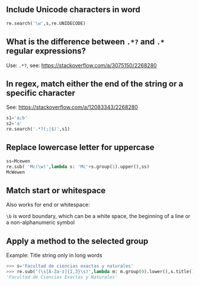 ## Include Unicode characters in word
```python
re.search('\w',s,re.UNIDECODE)
```
## What is the difference between `.*?`  and `.*` regular expressions?
Use: `.*?`, see: https://stackoverflow.com/a/3075150/2268280
## In regex, match either the end of the string or a specific character
See: https://stackoverflow.com/a/12083343/2268280
```python
s1='a;b'
s2='a'
re.search('.*?(;|$)',s1)
```
## Replace lowercase letter for uppercase
```python
ss=Mcewen
re.sub( 'Mc(\w)',lambda s: 'Mc'+s.group(1).upper(),ss)
McWewen
```
## Match start or whitespace
Also works for end or whitespace:

`\b` is word boundary, which can be a white space, the beginning of a line or a non-alphanumeric symbol
## Apply a method to the selected group
Example: Title string only in long words
```python
>>> s='Facultad de ciencias exactas y naturales'
>>> re.sub('(\s[A-Za-z]{1,3}\s)',lambda m: m.group(0).lower(),s.title(),re.UNICODE)
'Facultad de Ciencias Exactas y Naturales'
```
